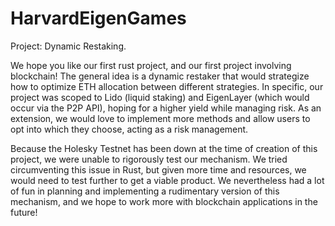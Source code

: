 # HarvardEigenGames

Project: Dynamic Restaking.

We hope you like our first rust project, and our first project involving blockchain! The general idea is a dynamic restaker that would strategize how to optimize ETH allocation between different strategies. In specific, our project was scoped to Lido (liquid staking) and EigenLayer (which would occur via the P2P API), hoping for a higher yield while managing risk. As an extension, we would love to implement more methods and allow users to opt into which they choose, acting as a risk management.

Because the Holesky Testnet has been down at the time of creation of this project, we were unable to rigorously test our mechanism. We tried circumventing this issue in Rust, but given more time and resources, we would need to test further to get a viable product. We nevertheless had a lot of fun in planning and implementing a rudimentary version of this mechanism, and we hope to work more with blockchain applications in the future! 